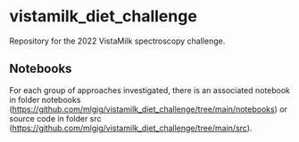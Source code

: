 # vistamilk_diet_challenge
Repository for the 2022 VistaMilk spectroscopy challenge.

## Notebooks
For each group of approaches investigated, there is an associated notebook in folder notebooks (https://github.com/mlgig/vistamilk_diet_challenge/tree/main/notebooks) or source code in folder src (https://github.com/mlgig/vistamilk_diet_challenge/tree/main/src).
